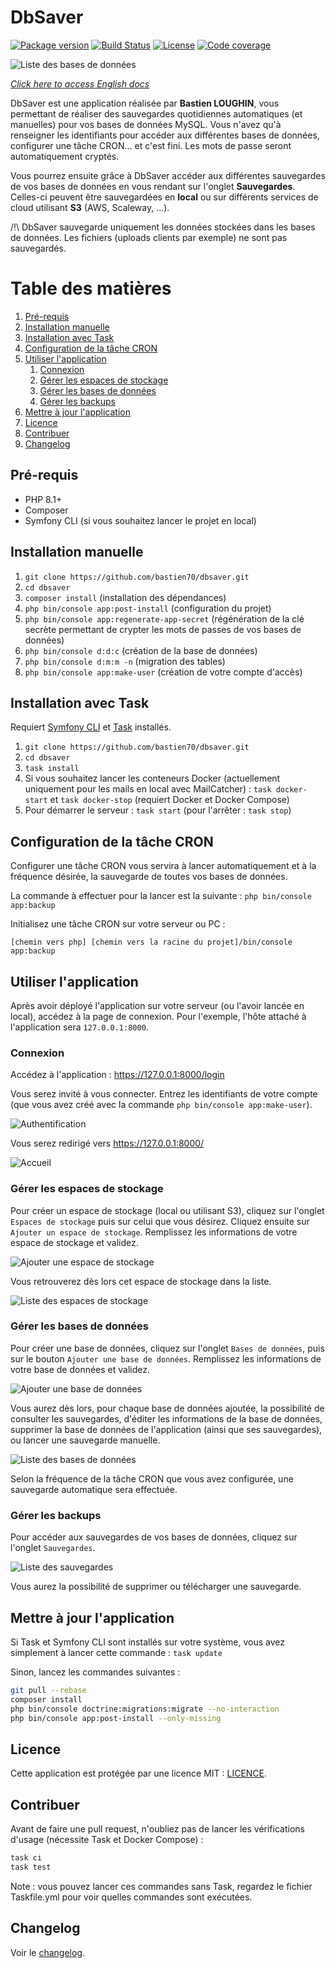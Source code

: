 # DbSaver

[![Package version](https://img.shields.io/github/v/release/bastien70/dbsaver.svg?style=flat-square)](https://github.com/bastien70/dbsaver/releases)
[![Build Status](https://img.shields.io/github/workflow/status/bastien70/dbsaver/Continuous%20Integration/main?style=flat-square)](https://github.com/bastien70/dbsaver/actions?query=workflow%3A"Continuous+Integration"+branch%3Amain)
[![License](https://img.shields.io/badge/license-MIT-red.svg?style=flat-square)](LICENSE)
[![Code coverage](https://img.shields.io/codecov/c/github/bastien70/dbsaver?style=flat-square)](https://codecov.io/gh/bastien70/dbsaver/branch/main)

![Liste des bases de données](images/database-list-fr.png?raw=true)

*[Click here to access English docs](english.md)*

DbSaver est une application réalisée par **Bastien LOUGHIN**, vous permettant de réaliser des sauvegardes quotidiennes automatiques (et manuelles) pour vos bases de données MySQL.
Vous n'avez qu'à renseigner les identifiants pour accéder aux différentes bases de données, configurer une tâche CRON... et c'est fini.
Les mots de passe seront automatiquement cryptés.

Vous pourrez ensuite grâce à DbSaver accéder aux différentes sauvegardes de vos bases de données en vous rendant sur l'onglet **Sauvegardes**.
Celles-ci peuvent être sauvegardées en **local** ou sur différents services de cloud utilisant **S3** (AWS, Scaleway, ...).

/!\ DbSaver sauvegarde uniquement les données stockées dans les bases de données. Les fichiers (uploads clients par exemple) ne sont pas sauvegardés.

# Table des matières

1. [Pré-requis](#prerequisites)
1. [Installation manuelle](#manual-install)
1. [Installation avec Task](#task-install)
1. [Configuration de la tâche CRON](#cron)
1. [Utiliser l'application](#use-app)
   1. [Connexion](#login)
   1. [Gérer les espaces de stockage](#storage-spaces)
   1. [Gérer les bases de données](#databases)
   1. [Gérer les backups](#backups)
1. [Mettre à jour l'application](#update-app)
1. [Licence](#license)
1. [Contribuer](#contribute)
1. [Changelog](#changelog)
    
    
## Pré-requis <a name="prerequisites"></a>

* PHP 8.1+
* Composer
* Symfony CLI (si vous souhaitez lancer le projet en local)

## Installation manuelle <a name="manual-install"></a>

1. `git clone https://github.com/bastien70/dbsaver.git`
1. `cd dbsaver`
1. `composer install` (installation des dépendances)
1. `php bin/console app:post-install` (configuration du projet)
1. `php bin/console app:regenerate-app-secret` (régénération de la clé secrète permettant de crypter les mots de passes de vos bases de données)
1. `php bin/console d:d:c` (création de la base de données)
1. `php bin/console d:m:m -n` (migration des tables)
1. `php bin/console app:make-user` (création de votre compte d'accès)

## Installation avec Task <a name="task-install"></a>

Requiert [Symfony CLI](https://symfony.com/download) et [Task](https://taskfile.dev/) installés.

1. `git clone https://github.com/bastien70/dbsaver.git`
1. `cd dbsaver`
1. `task install`
1. Si vous souhaitez lancer les conteneurs Docker (actuellement uniquement pour les mails en local avec MailCatcher) : `task docker-start` et `task docker-stop` (requiert Docker et Docker Compose)
1. Pour démarrer le serveur : `task start` (pour l'arrêter : `task stop`)

## Configuration de la tâche CRON <a name="cron"></a>

Configurer une tâche CRON vous servira à lancer automatiquement et à la fréquence désirée, la sauvegarde de toutes vos bases de données.

La commande à effectuer pour la lancer est la suivante : `php bin/console app:backup`

Initialisez une tâche CRON sur votre serveur ou PC :

`[chemin vers php] [chemin vers la racine du projet]/bin/console app:backup`

## Utiliser l'application <a name="use-app"></a>

Après avoir déployé l'application sur votre serveur (ou l'avoir lancée en local), accédez à la page de connexion.
Pour l'exemple, l'hôte attaché à l'application sera `127.0.0.1:8000`.

### Connexion <a name="login"></a>
Accédez à l'application : https://127.0.0.1:8000/login

Vous serez invité à vous connecter. Entrez les identifiants de votre compte (que vous avez créé avec la commande `php bin/console app:make-user`).

![Authentification](images/login-fr.png?raw=true)

Vous serez redirigé vers https://127.0.0.1:8000/

![Accueil](images/home-fr.png?raw=true)

### Gérer les espaces de stockage <a name="storage-spaces"></a>

Pour créer un espace de stockage (local ou utilisant S3), cliquez sur l'onglet `Espaces de stockage` puis sur celui que vous désirez. Cliquez ensuite sur `Ajouter un espace de stockage`.
Remplissez les informations de votre espace de stockage et validez.

![Ajouter une espace de stockage](images/adapter-create-fr.png?raw=true)

Vous retrouverez dès lors cet espace de stockage dans la liste.

![Liste des espaces de stockage](images/adapter-list-fr.png?raw=true)

### Gérer les bases de données <a name="databases"></a>

Pour créer une base de données, cliquez sur l'onglet `Bases de données`, puis sur le bouton `Ajouter une base de données`.
Remplissez les informations de votre base de données et validez.

![Ajouter une base de données](images/database-create-fr.png?raw=true)

Vous aurez dès lors, pour chaque base de données ajoutée, la possibilité de consulter les sauvegardes, d'éditer les informations de la base de données,
supprimer la base de données de l'application (ainsi que ses sauvegardes), ou lancer une sauvegarde manuelle.

![Liste des bases de données](images/database-list-fr.png?raw=true)

Selon la fréquence de la tâche CRON que vous avez configurée, une sauvegarde automatique sera effectuée.

### Gérer les backups <a name="backups"></a>

Pour accéder aux sauvegardes de vos bases de données, cliquez sur l'onglet `Sauvegardes`.

![Liste des sauvegardes](images/backup-list-fr.png?raw=true)

Vous aurez la possibilité de supprimer ou télécharger une sauvegarde.

## Mettre à jour l'application <a name="update-app"></a>

Si Task et Symfony CLI sont installés sur votre système, vous avez simplement à lancer cette commande : `task update`

Sinon, lancez les commandes suivantes :

```bash
git pull --rebase
composer install
php bin/console doctrine:migrations:migrate --no-interaction
php bin/console app:post-install --only-missing
```

## Licence <a name="license"></a>

Cette application est protégée par une licence MIT : [LICENCE](../LICENSE).

## Contribuer <a name="contribute"></a>

Avant de faire une pull request, n'oubliez pas de lancer les vérifications d'usage (nécessite Task et Docker Compose) :

```bash
task ci
task test
```

Note : vous pouvez lancer ces commandes sans Task, regardez le fichier Taskfile.yml pour voir quelles commandes sont exécutées.

## Changelog <a name="changelog"></a>

Voir le [changelog](../CHANGELOG.md).
